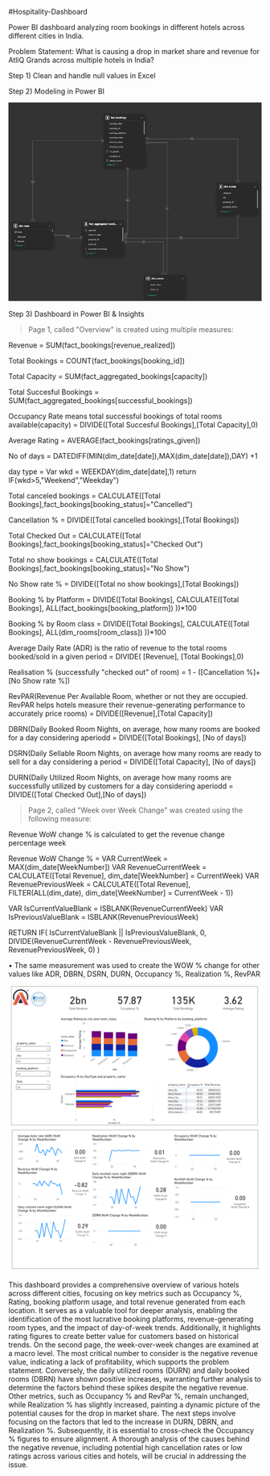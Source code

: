 #Hospitality-Dashboard

Power BI dashboard analyzing room bookings in different hotels across different cities in India.

Problem Statement: What is causing a drop in market share and revenue for AtliQ Grands across multiple hotels in India?

Step 1) 
Clean and handle null values in Excel 

Step 2)
Modeling in Power BI

![Screen Shot 2025-03-04 at 8 09 38 PM](https://github.com/UserDna95/Hospitality-Dashboard/blob/main/2025-03-04%20(6).png)

Step 3) 
Dashboard in Power BI & Insights

>Page 1, called "Overview" is created using multiple measures:

Revenue = SUM(fact_bookings[revenue_realized])

Total Bookings = COUNT(fact_bookings[booking_id])

Total Capacity = SUM(fact_aggregated_bookings[capacity])

Total Succesful Bookings = SUM(fact_aggregated_bookings[successful_bookings])

Occupancy Rate means total successful bookings of total rooms available(capacity) 
= DIVIDE([Total Succesful Bookings],[Total Capacity],0)

Average Rating = AVERAGE(fact_bookings[ratings_given])

No of days = DATEDIFF(MIN(dim_date[date]),MAX(dim_date[date]),DAY) +1

day type = Var wkd = WEEKDAY(dim_date[date],1) return IF(wkd>5,"Weekend","Weekday")

Total canceled bookings 
= CALCULATE([Total Bookings],fact_bookings[booking_status]="Cancelled")

Cancellation % = DIVIDE([Total cancelled bookings],[Total Bookings])

Total Checked Out = CALCULATE([Total Bookings],fact_bookings[booking_status]="Checked Out")

Total no show bookings = CALCULATE([Total Bookings],fact_bookings[booking_status]="No Show")

No Show rate % = DIVIDE([Total no show bookings],[Total Bookings])

Booking % by Platform = DIVIDE([Total Bookings], CALCULATE([Total Bookings], ALL(fact_bookings[booking_platform]) ))*100

Booking % by Room class = DIVIDE([Total Bookings], CALCULATE([Total Bookings], ALL(dim_rooms[room_class]) ))*100

Average Daily Rate (ADR) is the ratio of revenue to the total rooms booked/sold in a given period
= DIVIDE( [Revenue], [Total Bookings],0)

Realisation % (successfully "checked out" of room)
= 1 - ([Cancellation %]+[No Show rate %])

RevPAR(Revenue Per Available Room, whether or not they are occupied. RevPAR helps hotels measure their revenue-generating performance to accurately price rooms)
= DIVIDE([Revenue],[Total Capacity])

DBRN(Daily Booked Room Nights, on average, how many rooms are booked for a day considering aperiodd
= DIVIDE([Total Bookings], [No of days])

DSRN(Daily Sellable Room Nights, on average how many rooms are ready to sell for a day considering a period
= DIVIDE([Total Capacity], [No of days])

DURN(Daily Utilized Room Nights, on average how many rooms are successfully utilized by customers for a day considering aperiodd
= DIVIDE([Total Checked Out],[No of days])


>Page 2, called "Week over Week Change" was created using the following measure:

Revenue WoW change % is calculated to get the revenue change percentage week

Revenue WoW Change % = 
VAR CurrentWeek = MAX(dim_date[WeekNumber])
VAR RevenueCurrentWeek = CALCULATE([Total Revenue], dim_date[WeekNumber] = CurrentWeek)
VAR RevenuePreviousWeek = CALCULATE([Total Revenue], FILTER(ALL(dim_date), dim_date[WeekNumber] = CurrentWeek - 1))

VAR IsCurrentValueBlank = ISBLANK(RevenueCurrentWeek)
VAR IsPreviousValueBlank = ISBLANK(RevenuePreviousWeek)

RETURN
IF(
    IsCurrentValueBlank || IsPreviousValueBlank,
    0,
    DIVIDE(RevenueCurrentWeek - RevenuePreviousWeek, RevenuePreviousWeek, 0)
)

• The same measurement was used to create the WOW % change for other values like ADR, DBRN, DSRN, DURN, Occupancy %, Realization %, RevPAR 

![Screen Shot 2025-03-04 at 8 09 38 PM](https://github.com/UserDna95/Hospitality-Dashboard/blob/main/2025-03-04%20(4).png)
![Screen Shot 2025-03-04 at 8 09 38 PM](https://github.com/UserDna95/Hospitality-Dashboard/blob/main/2025-03-04%20(5).png)

This dashboard provides a comprehensive overview of various hotels across different cities, focusing on key metrics such as Occupancy %, Rating, booking platform usage, and total revenue generated from each location. It serves as a valuable tool for deeper analysis, enabling the identification of the most lucrative booking platforms, revenue-generating room types, and the impact of day-of-week trends. Additionally, it highlights rating figures to create better value for customers based on historical trends.
On the second page, the week-over-week changes are examined at a macro level. The most critical number to consider is the negative revenue value, indicating a lack of profitability, which supports the problem statement. Conversely, the daily utilized rooms (DURN) and daily booked rooms (DBRN) have shown positive increases, warranting further analysis to determine the factors behind these spikes despite the negative revenue. Other metrics, such as Occupancy % and RevPar %, remain unchanged, while Realization % has slightly increased, painting a dynamic picture of the potential causes for the drop in market share.
The next steps involve focusing on the factors that led to the increase in DURN, DBRN, and Realization %. Subsequently, it is essential to cross-check the Occupancy % figures to ensure alignment. A thorough analysis of the causes behind the negative revenue, including potential high cancellation rates or low ratings across various cities and hotels, will be crucial in addressing the issue.


